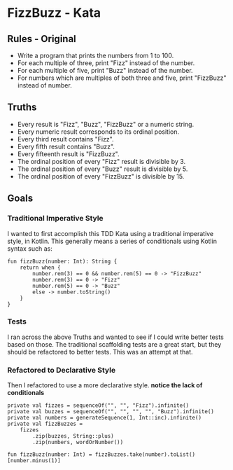 # FizzBuzz - Kata

## Rules - Original
* Write a program that prints the numbers from 1 to 100.
* For each multiple of three, print "Fizz" instead of the number.
* For each multiple of five, print "Buzz" instead of the number.
* For numbers which are multiples of both three and five, print "FizzBuzz" instead of number.


## Truths
* Every result is "Fizz", "Buzz", "FizzBuzz" or a numeric string.
* Every numeric result corresponds to its ordinal position.
* Every third result contains "Fizz".
* Every fifth result contains "Buzz".
* Every fifteenth result is "FizzBuzz".
* The ordinal position of every "Fizz" result is divisible by 3.
* The ordinal position of every "Buzz" result is divisible by 5.
* The ordinal position of every "FizzBuzz" is divisible by 15.


## Goals
### Traditional Imperative Style
I wanted to first accomplish this TDD Kata using a traditional imperative style, in Kotlin. 
This generally means a series of conditionals using Kotlin syntax such as:
```
fun fizzBuzz(number: Int): String {
    return when {
        number.rem(3) == 0 && number.rem(5) == 0 -> "FizzBuzz"	        
        number.rem(3) == 0 -> "Fizz"
        number.rem(5) == 0 -> "Buzz"
        else -> number.toString()
    }
}
```

### Tests
I ran across the above Truths and wanted to see if I could write better tests based on those.
The traditional scaffolding tests are a great start, but they should be refactored to better tests. This was an attempt at that.

### Refactored to Declarative Style
Then I refactored to use a more declarative style. **notice the lack of conditionals**
```
private val fizzes = sequenceOf("", "", "Fizz").infinite()
private val buzzes = sequenceOf("", "", "", "", "Buzz").infinite()
private val numbers = generateSequence(1, Int::inc).infinite()
private val fizzBuzzes =
    fizzes
        .zip(buzzes, String::plus)
        .zip(numbers, wordOrNumber())

fun fizzBuzz(number: Int) = fizzBuzzes.take(number).toList()[number.minus(1)]
```
